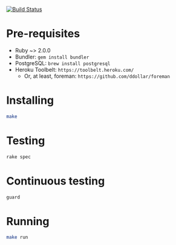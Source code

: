 [![Build Status](https://snap-ci.com/6_95OV1Bzon8n9gX1_jvJWppDbvJquwasDJLzpgRSQA/build_image)](https://snap-ci.com/projects/thoughtworks/tw-in-out/build_history)

# Pre-requisites

* Ruby ~> 2.0.0
* Bundler: `gem install bundler`
* PostgreSQL: `brew install postgresql`
* Heroku Toolbelt: `https://toolbelt.heroku.com/`
	- Or, at least, foreman: `https://github.com/ddollar/foreman`

# Installing

```bash
make
```

# Testing

```bash
rake spec
```

# Continuous testing

```bash
guard
```

# Running

```bash
make run
```
